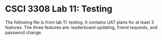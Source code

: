 # CSCI 3308 Lab 11: Testing

The following file is from lab 11: testing. It contains UAT plans for at least 3 features.
The three features are: leaderboard updating, friend requests, and password change.
